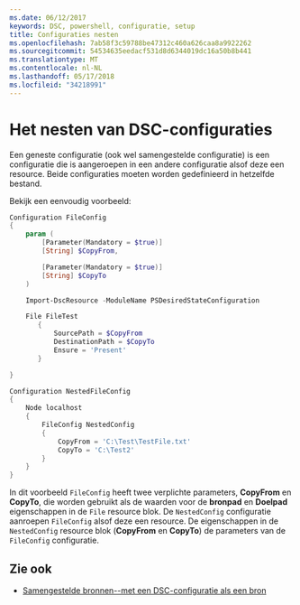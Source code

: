 ```yaml
---
ms.date: 06/12/2017
keywords: DSC, powershell, configuratie, setup
title: Configuraties nesten
ms.openlocfilehash: 7ab58f3c59788be47312c460a626caa8a9922262
ms.sourcegitcommit: 54534635eedacf531d8d6344019dc16a50b8b441
ms.translationtype: MT
ms.contentlocale: nl-NL
ms.lasthandoff: 05/17/2018
ms.locfileid: "34218991"
---
```

# <a name="nesting-dsc-configurations"></a>Het nesten van DSC-configuraties

Een geneste configuratie (ook wel samengestelde configuratie) is een configuratie die is aangeroepen in een andere configuratie alsof deze een resource.
Beide configuraties moeten worden gedefinieerd in hetzelfde bestand.

Bekijk een eenvoudig voorbeeld:

```powershell
Configuration FileConfig
{
    param (
        [Parameter(Mandatory = $true)]
        [String] $CopyFrom,

        [Parameter(Mandatory = $true)]
        [String] $CopyTo
    )

    Import-DscResource -ModuleName PSDesiredStateConfiguration

    File FileTest
       {
           SourcePath = $CopyFrom
           DestinationPath = $CopyTo
           Ensure = 'Present'
       }

}

Configuration NestedFileConfig
{
    Node localhost
    {
        FileConfig NestedConfig
        {
            CopyFrom = 'C:\Test\TestFile.txt'
            CopyTo = 'C:\Test2'
        }
    }
}
```

In dit voorbeeld `FileConfig` heeft twee verplichte parameters, **CopyFrom** en **CopyTo**, die worden gebruikt als de waarden voor de **bronpad** en  **Doelpad** eigenschappen in de `File` resource blok.
De `NestedConfig` configuratie aanroepen `FileConfig` alsof deze een resource.
De eigenschappen in de `NestedConfig` resource blok (**CopyFrom** en **CopyTo**) de parameters van de `FileConfig` configuratie.

## <a name="see-also"></a>Zie ook

- [Samengestelde bronnen--met een DSC-configuratie als een bron](authoringResourceComposite.md)
